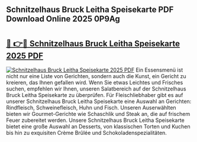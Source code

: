 ## Schnitzelhaus Bruck Leitha Speisekarte PDF Download Online 2025 0P9Ag

# <h2><a href="http://gc69ebp.nevu.top/?p=Schnitzelhaus+Bruck+Leitha+Speisekarte">🔗 👉🔴 Schnitzelhaus Bruck Leitha Speisekarte 2025 PDF</a></h2>

[![Schnitzelhaus Bruck Leitha Speisekarte 2025 PDF](https://i.imgur.com/dBaPXMq.png)](http://gc69ebp.nevu.top/?p=Schnitzelhaus+Bruck+Leitha+Speisekarte)
Ein Essensmenü ist nicht nur eine Liste von Gerichten, sondern auch die Kunst, ein Gericht zu kreieren, das Ihnen gefallen wird. Wenn Sie etwas Leichtes und Frisches suchen, empfehlen wir Ihnen, unseren Salatbereich auf der Schnitzelhaus Bruck Leitha Speisekarte zu überprüfen. Für Fleischliebhaber gibt es auf unserer Schnitzelhaus Bruck Leitha Speisekarte eine Auswahl an Gerichten: Rindfleisch, Schweinefleisch, Huhn und Fisch. Unseren Auserwählten bieten wir Gourmet-Gerichte wie Schaschlik und Steak an, die auf frischem Feuer zubereitet werden. Unsere Schnitzelhaus Bruck Leitha Speisekarte bietet eine große Auswahl an Desserts, von klassischen Torten und Kuchen bis hin zu exquisiten Crème Brûlée und Schokoladenspezialitäten.
